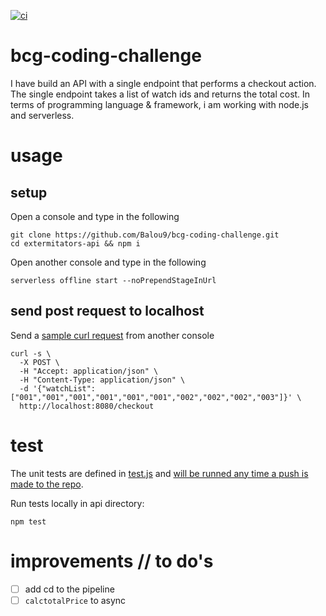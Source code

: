 [![ci](https://github.com/Balou9/bcg-coding-challenge/workflows/ci/badge.svg)](https://github.com/Balou9/bcg-coding-challenge/actions)

# bcg-coding-challenge
I have build an API with a single endpoint that performs a
checkout action. The single endpoint takes a list of watch ids and returns the total cost. In terms of programming language & framework, i am working with node.js and serverless.

# usage
## setup
Open a console and type in the following
```
git clone https://github.com/Balou9/bcg-coding-challenge.git  
cd extermitators-api && npm i  
```
Open another console and type in the following

```
serverless offline start --noPrependStageInUrl
```

## send post request to localhost
Send a [sample curl request](https://github.com/Balou9/bcg-coding-challenge/blob/main/extermitators-api/sample.sh) from another console

```
curl -s \
  -X POST \
  -H "Accept: application/json" \
  -H "Content-Type: application/json" \
  -d '{"watchList":["001","001","001","001","001","001","002","002","002","003"]}' \
  http://localhost:8080/checkout
```

# test
The unit tests are defined in [test.js](https://github.com/Balou9/bcg-coding-challenge/blob/main/extermitators-api/test.js) and [will be runned any time a push is made to the repo](https://github.com/Balou9/bcg-coding-challenge/blob/main/.github/workflows/ci.yml#L3).


Run tests locally in api directory:
```
npm test
```

# improvements // to do's

- [ ] add cd to the pipeline
- [ ] `calctotalPrice` to async
